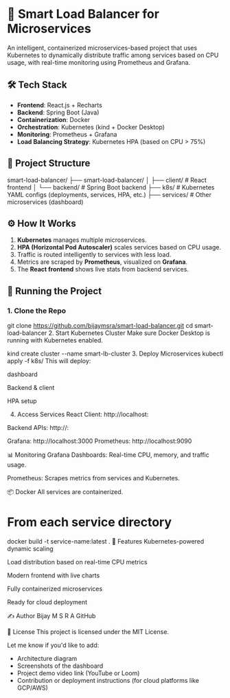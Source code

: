 # 🚀 Smart Load Balancer for Microservices

An intelligent, containerized microservices-based project that uses Kubernetes to dynamically distribute traffic among services based on CPU usage, with real-time monitoring using Prometheus and Grafana.


## 🛠️ Tech Stack

- **Frontend**: React.js + Recharts
- **Backend**: Spring Boot (Java)
- **Containerization**: Docker
- **Orchestration**: Kubernetes (kind + Docker Desktop)
- **Monitoring**: Prometheus + Grafana
- **Load Balancing Strategy**: Kubernetes HPA (based on CPU > 75%)


## 📁 Project Structure

smart-load-balancer/ ├── smart-load-balancer/ │ ├── client/ # React frontend │ └── backend/ # Spring Boot backend ├── k8s/ # Kubernetes YAML configs (deployments, services, HPA, etc.) ├── services/ # Other microservices (dashboard)


## ⚙️ How It Works

1. **Kubernetes** manages multiple microservices.
2. **HPA (Horizontal Pod Autoscaler)** scales services based on CPU usage.
3. Traffic is routed intelligently to services with less load.
4. Metrics are scraped by **Prometheus**, visualized on **Grafana**.
5. The **React frontend** shows live stats from backend services.


## 🚀 Running the Project

### 1. Clone the Repo

git clone https://github.com/bijaymsra/smart-load-balancer.git
cd smart-load-balancer
2. Start Kubernetes Cluster
Make sure Docker Desktop is running with Kubernetes enabled.


kind create cluster --name smart-lb-cluster
3. Deploy Microservices
kubectl apply -f k8s/
This will deploy:

dashboard

Backend & client

HPA setup

4. Access Services
React Client: http://localhost:<NodePort>

Backend APIs: http://<backend-service-ip>:<port>

Grafana: http://localhost:3000
Prometheus: http://localhost:9090

📊 Monitoring
Grafana Dashboards: Real-time CPU, memory, and traffic usage.

Prometheus: Scrapes metrics from services and Kubernetes.

📦 Docker
All services are containerized.

# From each service directory
docker build -t service-name:latest .
📌 Features
Kubernetes-powered dynamic scaling

Load distribution based on real-time CPU metrics

Modern frontend with live charts

Fully containerized microservices

Ready for cloud deployment

✍️ Author
Bijay M S R A
GitHub

📜 License
This project is licensed under the MIT License.


Let me know if you'd like to add:
- Architecture diagram
- Screenshots of the dashboard
- Project demo video link (YouTube or Loom)
- Contribution or deployment instructions (for cloud platforms like GCP/AWS)

